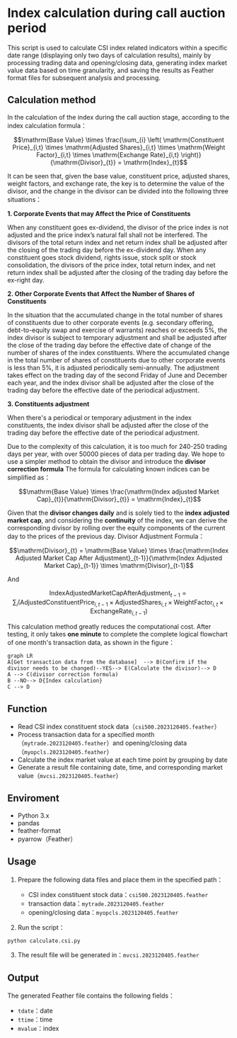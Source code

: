 # Index calculation during call auction period

This script is used to calculate CSI index related indicators within a specific date range (displaying only two days of calculation results), mainly by processing trading data and opening/closing data, generating index market value data based on time granularity, and saving the results as Feather format files for subsequent analysis and processing.


## Calculation method
In the calculation of the index during the call auction stage, according to the index calculation formula：

$$\mathrm{Base Value} \times \frac{\sum_{i} \left( \mathrm{Constituent  Price}_{i,t} \times \mathrm{Adjusted  Shares}_{i,t} \times \mathrm{Weight  Factor}_{i,t} \times \mathrm{Exchange  Rate}_{i,t} \right)}{\mathrm{Divisor}_{t}} = \mathrm{Index}_{t}$$

It can be seen that, given the base value, constituent  price, adjusted shares, weight factors, and exchange rate, the key is to determine the value of the divisor, and the change in the divisor can be divided into the following three situations：

 **1. Corporate Events that may Affect the Price of Constituents**

When any constituent goes ex-dividend, the divisor of the price index is not adjusted and the price index’s natural fall shall not be interfered. The divisors of the total return index and net return index shall be adjusted after the closing of the trading day before the ex-dividend day. When any constituent goes stock dividend, rights issue, stock split or stock consolidation, the divisors of the price index, total return index, and net return index shall be adjusted after the closing of the trading day before the ex-right day.

 **2. Other Corporate Events that Affect the Number of Shares of Constituents**

In the situation that the accumulated change in the total number of shares of constituents due to other corporate events (e.g. secondary offering, debt-to-equity swap and exercise of warrants) reaches or exceeds 5%, the index divisor is subject to temporary adjustment and shall be
adjusted after the close of the trading day before the effective date of change of the number of
shares of the index constituents.
Where the accumulated change in the total number of shares of constituents due to other corporate events is less than 5%, it is adjusted periodically semi-annually. The adjustment takes effect on the trading day of the second Friday of June and December each year, and the index divisor shall be adjusted after the close of the trading day before the effective date of the periodical adjustment.

**3. Constituents adjustment**

When there's a periodical or temporary adjustment in the index constituents, the index divisor shall be adjusted after the close of the trading day before the effective date of the periodical adjustment.

Due to the complexity of this calculation, it is too much for 240-250 trading days per year, with over 50000 pieces of data per trading day. We hope to use a simpler method to obtain the divisor and introduce the **divisor correction formula**
The formula for calculating known indices can be simplified as：

$$\mathrm{Base Value} \times \frac{\mathrm{Index adjusted Market Cap}_{t}}{\mathrm{Divisor}_{t}} = \mathrm{Index}_{t}$$

Given that the **divisor changes daily** and is solely tied to the **index adjusted market cap**, and considering the **continuity** of the index, we can derive the corresponding divisor by rolling over the equity components of the current day to the prices of the previous day.
Divisor Adjustment Formula：

$$\mathrm{Divisor}_{t} = \mathrm{Base Value} \times \frac{\mathrm{Index Adjusted Market Cap After Adjustment}_{t-1}}{\mathrm{Index Adjusted Market Cap}_{t-1}} \times \mathrm{Divisor}_{t-1}$$

And

$$\mathrm{Index Adjusted Market Cap After Adjustment}_{t-1} = \sum_{i} \left( \mathrm{Adjusted Constituent Price}_{i,t-1} \times \mathrm{Adjusted Shares}_{i,t} \times \mathrm{Weight Factor}_{i,t} \times \mathrm{Exchange Rate}_{i,t-1} \right)$$

This calculation method greatly reduces the computational cost. After testing, it only takes **one minute** to complete the complete logical flowchart of one month's transaction data, as shown in the figure：
```mermaid
graph LR
A[Get transaction data from the database]  --> B(Confirm if the divisor needs to be changed)--YES--> E(Calculate the divisor)--> D
A --> C(divisor correction formula)
B --NO--> D{Index calculation}
C --> D
```

## Function

-   Read CSI index constituent stock data（`csi500.2023120405.feather`）
-   Process transaction data for a specified month（`mytrade.2023120405.feather`）and opening/closing data（`myopcls.2023120405.feather`）
-   Calculate the index market value at each time point by grouping by date
-   Generate a result file containing date, time, and corresponding market value（`mvcsi.2023120405.feather`）

## Enviroment

-   Python 3.x
-   pandas
-   feather-format
-   pyarrow（Feather）


## Usage

1.  Prepare the following data files and place them in the specified path：
    
    -   CSI index constituent stock data：`csi500.2023120405.feather`
    -   transaction data：`mytrade.2023120405.feather`
    -   opening/closing data：`myopcls.2023120405.feather`
2.  Run the script：

```python
python calculate.csi.py
```
3.  The result file will be generated in：`mvcsi.2023120405.feather`


## Output

The generated Feather file contains the following fields：

  

-   `tdate`：date
-   `ttime`：time
-   `mvalue`：index







